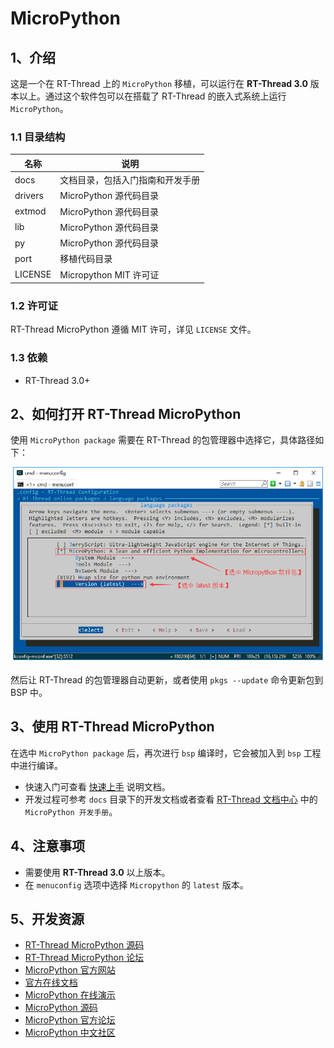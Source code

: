 # MicroPython

## 1、介绍

这是一个在 RT-Thread 上的 `MicroPython` 移植，可以运行在 **RT-Thread 3.0** 版本以上。通过这个软件包可以在搭载了 RT-Thread 的嵌入式系统上运行 `MicroPython`。

### 1.1 目录结构

| 名称 | 说明 |
| ---- | ---- |
| docs  | 文档目录，包括入门指南和开发手册 |
| drivers | MicroPython 源代码目录 |
| extmod | MicroPython 源代码目录 |
| lib | MicroPython 源代码目录 |
| py | MicroPython 源代码目录 |
| port | 移植代码目录 |
| LICENSE | Micropython MIT 许可证 |

### 1.2 许可证

RT-Thread MicroPython  遵循 MIT 许可，详见 `LICENSE` 文件。

### 1.3 依赖

- RT-Thread 3.0+

## 2、如何打开 RT-Thread MicroPython

使用 `MicroPython package` 需要在 RT-Thread 的包管理器中选择它，具体路径如下：

![elect_micropytho](./docs/figures/select_micropython.png)

然后让 RT-Thread 的包管理器自动更新，或者使用 `pkgs --update` 命令更新包到 BSP 中。

## 3、使用 RT-Thread MicroPython

在选中 `MicroPython package` 后，再次进行 `bsp` 编译时，它会被加入到 `bsp` 工程中进行编译。

* 快速入门可查看 [快速上手](./docs/01-Getting_Started_Guide.md) 说明文档。
* 开发过程可参考 `docs` 目录下的开发文档或者查看 [RT-Thread 文档中心](https://www.rt-thread.org/document/site/) 中的 `MicroPython 开发手册`。

## 4、注意事项

- 需要使用 **RT-Thread 3.0** 以上版本。
- 在 `menuconfig` 选项中选择 `Micropython` 的 `latest` 版本。

## 5、开发资源

* [RT-Thread MicroPython 源码](https://github.com/RT-Thread-packages/micropython)
* [RT-Thread MicroPython 论坛](https://www.rt-thread.org/qa/forum.php)
* [MicroPython 官方网站](https://micropython.org/)
* [官方在线文档](http://docs.micropython.org/en/latest/pyboard/)
* [MicroPython 在线演示](https://micropython.org/unicorn)
* [MicroPython 源码](https://github.com/micropython/micropython)
* [MicroPython 官方论坛](http://forum.micropython.org/)
* [MicroPython 中文社区](http://www.micropython.org.cn/)
